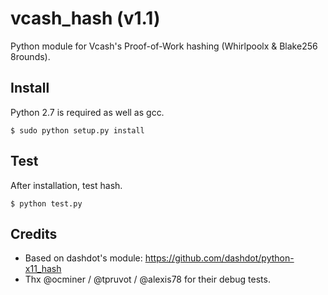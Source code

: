 vcash_hash (v1.1)
===========================

Python module for Vcash's Proof-of-Work hashing (Whirlpoolx & Blake256 8rounds).


Install
-------

Python 2.7 is required as well as gcc.

    $ sudo python setup.py install


Test
-------

After installation, test hash.

    $ python test.py


Credits
-------

* Based on dashdot's module: https://github.com/dashdot/python-x11_hash
* Thx @ocminer / @tpruvot / @alexis78 for their debug tests.
